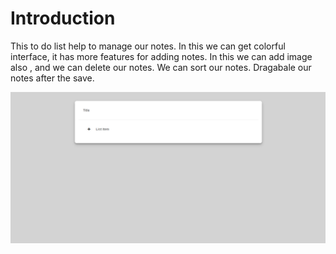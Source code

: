 # Introduction

This to do list help to manage our notes. In this we can get colorful interface, it has more features for adding notes. In this we can add image also , and we can delete our notes. We can sort our notes. Dragabale our notes after the save.

![To-Do-List__pic-01](/screenshots/ss-01.png)
